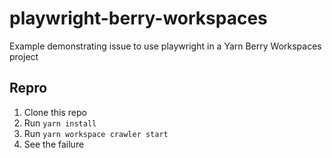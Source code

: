 # playwright-berry-workspaces

Example demonstrating issue to use playwright in a Yarn Berry
Workspaces project

## Repro

1. Clone this repo
1. Run `yarn install`
1. Run `yarn workspace crawler start`
1. See the failure

